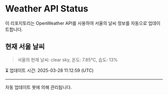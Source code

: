 
# Weather API Status

이 리포지토리는 OpenWeather API를 사용하여 서울의 날씨 정보를 자동으로 업데이트합니다.

## 현재 서울 날씨
> 서울의 현재 날씨: clear sky, 온도: 7.85°C, 습도: 13%

⏳ 업데이트 시간: 2025-03-28 11:12:59 (UTC)

---
자동 업데이트 봇에 의해 관리됩니다.
